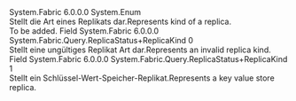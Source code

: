 <Type Name="ReplicaStatus+ReplicaKind" FullName="System.Fabric.Query.ReplicaStatus+ReplicaKind">
  <TypeSignature Language="C#" Value="public enum ReplicaStatus.ReplicaKind" />
  <TypeSignature Language="ILAsm" Value=".class nested public auto ansi sealed ReplicaStatus/ReplicaKind extends System.Enum" />
  <TypeSignature Language="DocId" Value="T:System.Fabric.Query.ReplicaStatus.ReplicaKind" />
  <TypeSignature Language="VB.NET" Value="Public Enum ReplicaStatus.ReplicaKind" />
  <TypeSignature Language="F#" Value="type ReplicaStatus.ReplicaKind = " />
  <AssemblyInfo>
    <AssemblyName>System.Fabric</AssemblyName>
    <AssemblyVersion>6.0.0.0</AssemblyVersion>
  </AssemblyInfo>
  <Base>
    <BaseTypeName>System.Enum</BaseTypeName>
  </Base>
  <Docs>
    <summary>
            <span data-ttu-id="b35ba-101">Stellt die Art eines Replikats dar.</span><span class="sxs-lookup"><span data-stu-id="b35ba-101">Represents kind of a replica.</span></span>
            </summary>
    <remarks>To be added.</remarks>
  </Docs>
  <Members>
    <Member MemberName="Invalid">
      <MemberSignature Language="C#" Value="Invalid" />
      <MemberSignature Language="ILAsm" Value=".field public static literal valuetype System.Fabric.Query.ReplicaStatus/ReplicaKind Invalid = int32(0)" />
      <MemberSignature Language="DocId" Value="F:System.Fabric.Query.ReplicaStatus.ReplicaKind.Invalid" />
      <MemberSignature Language="VB.NET" Value="Invalid" />
      <MemberSignature Language="F#" Value="Invalid = 0" Usage="System.Fabric.Query.ReplicaStatus.ReplicaKind.Invalid" />
      <MemberType>Field</MemberType>
      <AssemblyInfo>
        <AssemblyName>System.Fabric</AssemblyName>
        <AssemblyVersion>6.0.0.0</AssemblyVersion>
      </AssemblyInfo>
      <ReturnValue>
        <ReturnType>System.Fabric.Query.ReplicaStatus+ReplicaKind</ReturnType>
      </ReturnValue>
      <MemberValue>0</MemberValue>
      <Docs>
        <summary>
            <span data-ttu-id="b35ba-102">Stellt eine ungültiges Replikat Art dar.</span><span class="sxs-lookup"><span data-stu-id="b35ba-102">Represents an invalid replica kind.</span></span>
            </summary>
      </Docs>
    </Member>
    <Member MemberName="KeyValueStore">
      <MemberSignature Language="C#" Value="KeyValueStore" />
      <MemberSignature Language="ILAsm" Value=".field public static literal valuetype System.Fabric.Query.ReplicaStatus/ReplicaKind KeyValueStore = int32(1)" />
      <MemberSignature Language="DocId" Value="F:System.Fabric.Query.ReplicaStatus.ReplicaKind.KeyValueStore" />
      <MemberSignature Language="VB.NET" Value="KeyValueStore" />
      <MemberSignature Language="F#" Value="KeyValueStore = 1" Usage="System.Fabric.Query.ReplicaStatus.ReplicaKind.KeyValueStore" />
      <MemberType>Field</MemberType>
      <AssemblyInfo>
        <AssemblyName>System.Fabric</AssemblyName>
        <AssemblyVersion>6.0.0.0</AssemblyVersion>
      </AssemblyInfo>
      <ReturnValue>
        <ReturnType>System.Fabric.Query.ReplicaStatus+ReplicaKind</ReturnType>
      </ReturnValue>
      <MemberValue>1</MemberValue>
      <Docs>
        <summary>
            <span data-ttu-id="b35ba-103">Stellt ein Schlüssel-Wert-Speicher-Replikat.</span><span class="sxs-lookup"><span data-stu-id="b35ba-103">Represents a key value store replica.</span></span>
            </summary>
      </Docs>
    </Member>
  </Members>
</Type>